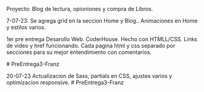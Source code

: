 

Proyecto: Blog de lectura, opioniones y compra de Libros. 


7-07-23: Se agrega grid en la seccion Home y Blog.. Animaciones en Home y estilos varios. 



1er pre entrega Desarollo Web. CoderHouse. Hecho con HTMLL/CSS. 
Links de video y href funcionando. 
Cada pagina html y css separado por secciones para su mejor entendimiento con comentarios. 


#   P r e E n t r e g a 3 - F r a n z 

20-07-23
 Actualizacion de Sass, partials en CSS, ajustes varios y optimizacion responsive. 
 #   P r e E n t r e g a 3 - F r a n z 
 
 

